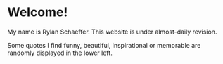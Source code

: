 # Welcome!

My name is Rylan Schaeffer. This website is under almost-daily revision.

Some quotes I find funny, beautiful, inspirational or memorable are randomly displayed in the lower left.

